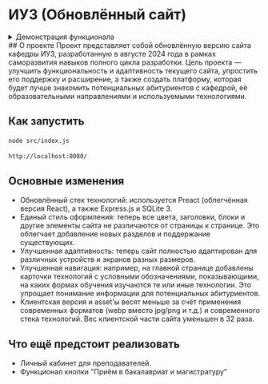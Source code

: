 # ИУ3 (Обновлённый сайт)

<details>
  <summary>Демонстрация функционала</summary>
  <img src="github_img/main_page.png" alt="Главная страница"/>
  <img src="github_img/main_with_modal.png" alt="Модальное окно с списоком предметов"/>
  <img src="github_img/main_with_modal_2.png" alt="Модальное окно с деталями о предмете"/>
  <img src="github_img/degrees.png" alt="Поступающим"/>
  <img src="github_img/staff.png" alt="Преподаватели"/>
  <img src="github_img/labs.png" alt="Лаборатории"/>
  <img src="github_img/history.png" alt="История кафедры"/>
  <img src="github_img/media.png" alt="СМИ о нас"/>
  <img src="github_img/ai.png" alt="Нейроквест"/>
  <img src="github_img/contacts.png" alt="Контакты"/>
</details>
## О проекте
Проект представляет собой обновлённую версию сайта кафедры ИУ3, разработанную в августе 2024 года в рамках саморазвития навыков полного цикла разработки. Цель проекта — улучшить функциональность и адаптивность текущего сайта, упростить его поддержку и расширение, а также создать платформу, которая будет лучше знакомить потенциальных абитуриентов с кафедрой, её образовательными направлениями и используемыми технологиями.

## Как запустить
```bash
node src/index.js
```
```bash
http://localhost:8080/
```

## Основные изменения
* Обновлённый стек технологий: используется Preact (облегчённая версия React), а также Express.js и SQLite 3.
* Единый стиль оформления: теперь все цвета, заголовки, блоки и другие элементы сайта не различаются от страницы к странице. Это облегчает добавление новых разделов и поддержание существующих.
* Улучшенная адаптивность: теперь сайт полностью адаптирован для различных устройств и экранов разных размеров.
* Улучшенная навигация: например, на главной странице добавлены карточки технологий с условными обозначениями, показывающими, на каких формах обучения изучаются те или иные технологии. Это упрощает понимание информации для потенциальных абитуриентов.
* Клиентская версия и asset'ы весят меньше за счёт применения современных форматов (webp вместо jpg/png и т.д.) и современного стека технологий. Вес клиентской части сайта уменьшен в 32 раза.

## Что ещё предстоит реализовать
* Личный кабинет для преподавателей.
* Функционал кнопки "Приём в бакалавриат и магистратуру"
